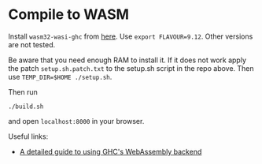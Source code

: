 # Compile to WASM

Install `wasm32-wasi-ghc` from [here](https://gitlab.haskell.org/haskell-wasm/ghc-wasm-meta).
Use `export FLAVOUR=9.12`. Other versions are not tested.

Be aware that you need enough RAM to install it. If it does not work apply the
patch `setup.sh.patch.txt` to the setup.sh script in the repo above. Then use
`TEMP_DIR=$HOME ./setup.sh`.

Then run

```shell
./build.sh
```

and open `localhost:8000` in your browser.

Useful links:

- [A detailed guide to using GHC's WebAssembly backend](https://finley.dev/blog/2024-08-24-ghc-wasm.html)
